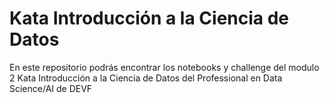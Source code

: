 # Kata Introducción a la Ciencia de Datos
En este repositorio podrás encontrar los notebooks y challenge del modulo 2 Kata Introducción a la Ciencia de Datos del Professional en Data Science/AI de DEVF

